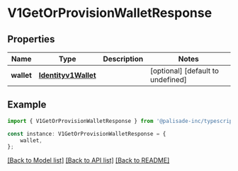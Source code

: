 # V1GetOrProvisionWalletResponse


## Properties

Name | Type | Description | Notes
------------ | ------------- | ------------- | -------------
**wallet** | [**Identityv1Wallet**](Identityv1Wallet.md) |  | [optional] [default to undefined]

## Example

```typescript
import { V1GetOrProvisionWalletResponse } from '@palisade-inc/typescript-sdk';

const instance: V1GetOrProvisionWalletResponse = {
    wallet,
};
```

[[Back to Model list]](../README.md#documentation-for-models) [[Back to API list]](../README.md#documentation-for-api-endpoints) [[Back to README]](../README.md)
